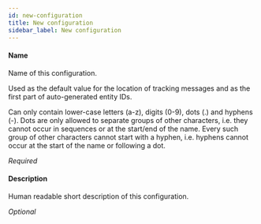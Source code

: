 ```yaml
---
id: new-configuration
title: New configuration
sidebar_label: New configuration
---
```

#### Name
Name of this configuration.

Used as the default value for the location of tracking messages and as the first part of auto-generated entity IDs.

Can only contain lower-case letters (a-z), digits (0-9), dots (.) and hyphens (-). Dots are only allowed to separate groups of other characters, i.e. they cannot occur in sequences or at the start/end of the name. Every such group of other characters cannot start with a hyphen, i.e. hyphens cannot occur at the start of the name or following a dot.

<i>Required</i>

#### Description
Human readable short description of this configuration.

<i>Optional</i>

